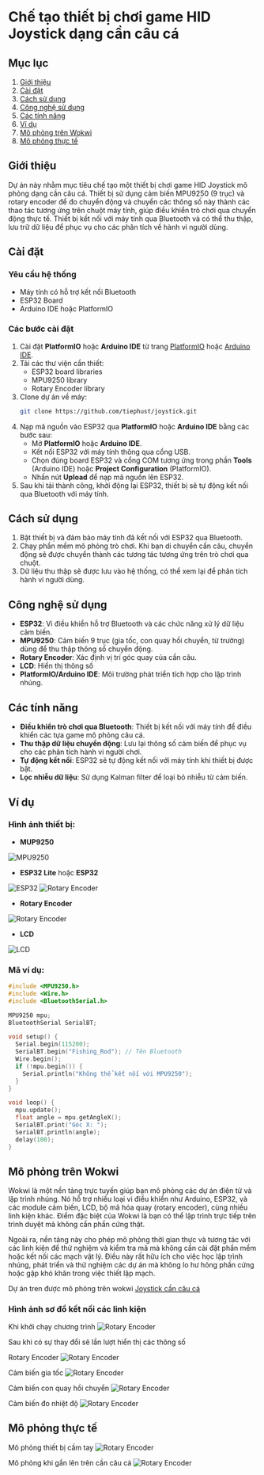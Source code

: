 # Chế tạo thiết bị chơi game HID Joystick dạng cần câu cá

## Mục lục
1. [Giới thiệu](#giới-thiệu)
2. [Cài đặt](#cài-đặt)
3. [Cách sử dụng](#cách-sử-dụng)
4. [Công nghệ sử dụng](#công-nghệ-sử-dụng)
5. [Các tính năng](#các-tính-năng)
6. [Ví dụ](#ví-dụ)
7. [Mô phỏng trên Wokwi](#mô-phỏng-trên-wokwi)
8. [Mô phỏng thực tế](#mô-phỏng-thực-tế)

## Giới thiệu
Dự án này nhằm mục tiêu chế tạo một thiết bị chơi game HID Joystick mô phỏng dạng cần câu cá. Thiết bị sử dụng cảm biến MPU9250 (9 trục) và rotary encoder để đo chuyển động và chuyển các thông số này thành các thao tác tương ứng trên chuột máy tính, giúp điều khiển trò chơi qua chuyển động thực tế. Thiết bị kết nối với máy tính qua Bluetooth và có thể thu thập, lưu trữ dữ liệu để phục vụ cho các phân tích về hành vi người dùng.

## Cài đặt
### Yêu cầu hệ thống
- Máy tính có hỗ trợ kết nối Bluetooth
- ESP32 Board
- Arduino IDE hoặc PlatformIO

### Các bước cài đặt
1. Cài đặt **PlatformIO** hoặc **Arduino IDE** từ trang [PlatformIO](https://platformio.org) hoặc [Arduino IDE](https://www.arduino.cc/en/software).
2. Tải các thư viện cần thiết:
   - ESP32 board libraries
   - MPU9250 library
   - Rotary Encoder library
3. Clone dự án về máy:
   ```bash
   git clone https://github.com/tiephust/joystick.git
   ```
4. Nạp mã nguồn vào ESP32 qua **PlatformIO** hoặc **Arduino IDE** bằng các bước sau:
   - Mở **PlatformIO** hoặc **Arduino IDE**.
   - Kết nối ESP32 với máy tính thông qua cổng USB.
   - Chọn đúng board ESP32 và cổng COM tương ứng trong phần **Tools** (Arduino IDE) hoặc **Project Configuration** (PlatformIO).
   - Nhấn nút **Upload** để nạp mã nguồn lên ESP32.
5. Sau khi tải thành công, khởi động lại ESP32, thiết bị sẽ tự động kết nối qua Bluetooth với máy tính.
## Cách sử dụng
1. Bật thiết bị và đảm bảo máy tính đã kết nối với ESP32 qua Bluetooth.
2. Chạy phần mềm mô phỏng trò chơi. Khi bạn di chuyển cần câu, chuyển động sẽ được chuyển thành các tương tác tương ứng trên trò chơi qua chuột.
3. Dữ liệu thu thập sẽ được lưu vào hệ thống, có thể xem lại để phân tích hành vi người dùng.

## Công nghệ sử dụng
- **ESP32**: Vi điều khiển hỗ trợ Bluetooth và các chức năng xử lý dữ liệu cảm biến.
- **MPU9250**: Cảm biến 9 trục (gia tốc, con quay hồi chuyển, từ trường) dùng để thu thập thông số chuyển động.
- **Rotary Encoder**: Xác định vị trí góc quay của cần câu.
- **LCD**: Hiển thị thông số
- **PlatformIO/Arduino IDE**: Môi trường phát triển tích hợp cho lập trình nhúng.

## Các tính năng
- **Điều khiển trò chơi qua Bluetooth**: Thiết bị kết nối với máy tính để điều khiển các tựa game mô phỏng câu cá.
- **Thu thập dữ liệu chuyển động**: Lưu lại thông số cảm biến để phục vụ cho các phân tích hành vi người chơi.
- **Tự động kết nối**: ESP32 sẽ tự động kết nối với máy tính khi thiết bị được bật.
- **Lọc nhiễu dữ liệu**: Sử dụng Kalman filter để loại bỏ nhiễu từ cảm biến.

## Ví dụ
### Hình ảnh thiết bị:
- **MUP9250**

![MPU9250](src/resource/static/img/MPU9250_image.png)

- **ESP32 Lite**            hoặc                    **ESP32**

![ESP32](src/resource/static/img/ESP32_Lite_image.png) ![Rotary Encoder](src/resource/static/img/ESP32_image.png)

- **Rotary Encoder**

![Rotary Encoder](src/resource/static/img/Rotary_Encoder_image.png)

- **LCD**

![LCD](src/resource/static/img/LCD_image.png)

### Mã ví dụ:
```cpp
#include <MPU9250.h>
#include <Wire.h>
#include <BluetoothSerial.h>

MPU9250 mpu;
BluetoothSerial SerialBT;

void setup() {
  Serial.begin(115200);
  SerialBT.begin("Fishing_Rod"); // Tên Bluetooth
  Wire.begin();
  if (!mpu.begin()) {
    Serial.println("Không thể kết nối với MPU9250");
  }
}

void loop() {
  mpu.update();
  float angle = mpu.getAngleX();
  SerialBT.print("Góc X: ");
  SerialBT.println(angle);
  delay(100);
}
```
## Mô phỏng trên Wokwi
Wokwi là một nền tảng trực tuyến giúp bạn mô phỏng các dự án điện tử và lập trình nhúng. Nó hỗ trợ nhiều loại vi điều khiển như Arduino, ESP32, và các module cảm biến, LCD, bộ mã hóa quay (rotary encoder), cùng nhiều linh kiện khác. Điểm đặc biệt của Wokwi là bạn có thể lập trình trực tiếp trên trình duyệt mà không cần phần cứng thật.

Ngoài ra, nền tảng này cho phép mô phỏng thời gian thực và tương tác với các linh kiện để thử nghiệm và kiểm tra mã mà không cần cài đặt phần mềm hoặc kết nối các mạch vật lý. Điều này rất hữu ích cho việc học lập trình nhúng, phát triển và thử nghiệm các dự án mà không lo hư hỏng phần cứng hoặc gặp khó khăn trong việc thiết lập mạch.

Dự án tren được mô phỏng trên wokwi [Joystick cần câu cá](https://wokwi.com/projects/413630298524733441) 

### **Hình ảnh sơ đồ kết nối các linh kiện**
Khi khởi chạy chương trình
![Rotary Encoder](src/resource/static/img/so_do_ket_noi.png)

Sau khi có sự thay đổi sẽ lần lượt hiển thị các thông số

Rotary Encoder
![Rotary Encoder](src/resource/static/img/Print_Rotary.png)

Cảm biến gia tốc
![Rotary Encoder](src/resource/static/img/Print_A.png)

Cảm biến con quay hồi chuyển
![Rotary Encoder](src/resource/static/img/Print_G.png)

Cảm biến đo nhiệt độ
![Rotary Encoder](src/resource/static/img/Print_T.png)

## Mô phỏng thực tế
Mô phỏng thiết bị cầm tay
![Rotary Encoder](src/resource/static/img/MP_cam_tay.png)

Mô phỏng khi gắn lên trên cần câu cá
![Rotary Encoder](src/resource/static/img/MP_tran_can_cau.png)
